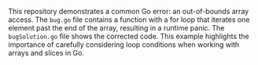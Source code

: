 This repository demonstrates a common Go error: an out-of-bounds array access.  The `bug.go` file contains a function with a for loop that iterates one element past the end of the array, resulting in a runtime panic.  The `bugSolution.go` file shows the corrected code.  This example highlights the importance of carefully considering loop conditions when working with arrays and slices in Go.